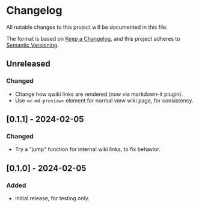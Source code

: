 # Changelog

All notable changes to this project will be documented in this file.

The format is based on [Keep a Changelog](https://keepachangelog.com/en/1.1.0/),
and this project adheres to [Semantic Versioning](https://semver.org/spec/v2.0.0.html).

## Unreleased

### Changed

- Change how qwiki links are rendered (now via markdown-it plugin).
- Use `<v-md-preview>` element for normal view wiki page, for consistency.


## [0.1.1] - 2024-02-05

### Changed

- Try a "jump" function for internal wiki links, to fix behavior.


## [0.1.0] - 2024-02-05

### Added

- Initial release, for testing only.
